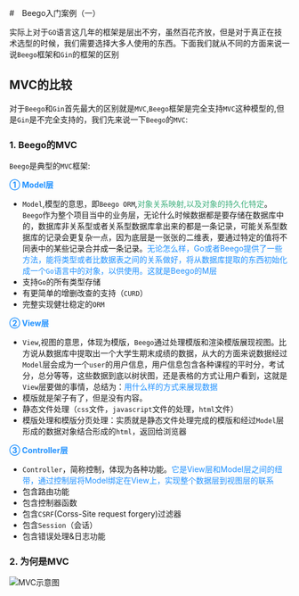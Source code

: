 #　Beego入门案例（一）

实际上对于`GO`语言这几年的框架是层出不穷，虽然百花齐放，但是对于真正在技术选型的时候，我们需要选择大多人使用的东西。下面我们就从不同的方面来说一说`Beego`框架和`Gin`的框架的区别

## MVC的比较
对于`Beego`和`Gin`首先最大的区别就是`MVC`,`Beego`框架是完全支持`MVC`这种模型的,但是`Gin`是不完全支持的，我们先来说一下`Beego`的`MVC`:

### 1. Beego的MVC
`Beego`是典型的`MVC`框架:

<font color=#1E90FF>**① Model层**</font>

+ `Model`,模型的意思，即`Beego ORM`,<font color=#3eaf7c>对象关系映射,以及对象的持久化特定</font>。`Beego`作为整个项目当中的业务层，无论什么时候数据都是要存储在数据库中的，数据库非关系型或者关系型数据库拿出来的都是一条记录，可能关系型数据库的记录会更复杂一点，因为底层是一张张的二维表，要通过特定的值将不同表中的某些记录合并成一条记录。<font color=#1E90FF>无论怎么样，Go或者Beego提供了一些方法，能将类型或者比数据表之间的关系做好，将从数据库提取的东西初始化成一个`Go`语言中的对象，以供使用。这就是Beego的M层</font>
+ 支持`Go`的所有类型存储
+ 有更简单的增删改查的支持（`CURD`）
+ 完整实现健壮稳定的`ORM`

<font color=#1E90FF>**② View层**</font>

+ `View`,视图的意思，体现为模版，`Beego`通过处理模版和渲染模版展现视图。比方说从数据库中提取出一个大学生期末成绩的数据，从大的方面来说数据经过`Model`层会成为一个`user`的用户信息，用户信息包含各种课程的平时分，考试分，总分等等，这些数据到底以树状图，还是表格的方式让用户看到，这就是`View`层要做的事情，总结为：<font color=#1E90FF>用什么样的方式来展现数据</font>
+ 模版就是架子有了，但是没有内容。
+ 静态文件处理（`css`文件，`javascript`文件的处理，`html`文件）
+ 模版处理和模版分页处理：实质就是静态文件处理完成的模版和经过`Model`层形成的数据对象结合形成的`html`，返回给浏览器

<font color=#1E90FF>**③ Controller层**</font>

+ `Controller`，简称控制，体现为各种功能。<font color=#1E90FF>它是View层和Model层之间的纽带，通过控制层将Model绑定在View上，实现整个数据层到视图层的联系</font>
+ 包含路由功能
+ 包含控制器函数
+ 包含`CSRF`(Corss-Site request forgery)过滤器
+ 包含`Session`（会话）
+ 包含错误处理&日志功能

### 2. 为何是MVC

<img :src="$withBase('/beego_one_mvc.png')" alt="MVC示意图">
